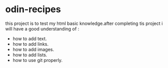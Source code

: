 # odin-recipes
this project is to test my html basic knowledge.after completing tis project i will have a good understanding of : 
 - how to add text.
 - how to add links.
 - how to add images.
 - how to add lists.
 - how to use git properly.